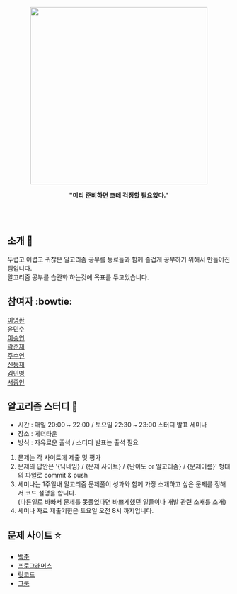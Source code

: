 <p align="center" >
<img src="https://user-images.githubusercontent.com/56781342/158057047-962e8043-73e2-4b45-80b3-2845fef1c257.png"  width="400" height="400"/>
</p>
<p align="center" >
<b >"미리 준비하면 코테 걱정할 필요없다."</b>
</p>

<br>
<br>

## 소개 :wave:
두렵고 어렵고 귀찮은 알고리즘 공부를 동료들과 함께 즐겁게 공부하기 위해서 만들어진 팀입니다. <br/>
알고리즘 공부를 습관화 하는것에 목표를 두고있습니다.

## 참여자 :bowtie:
[이명환](https://github.com/Gobans ) <br/>
[윤민수](https://github.com/herbi1411   ) <br/>
[이승연](https://github.com/129212 ) <br/>
[곽준재](https://github.com/wnswo8628 ) <br/>
[주수연](https://github.com/eclir  ) <br/>
[신동재](https://github.com/shindongjae1996 ) <br/>
[김민영](https://github.com/minyokim) <br/>
[서종인](https://github.com/chrrvlssm) <br/>


## 알고리즘 스터디 :pencil:

 - 시간 : 매일 20:00 ~ 22:00 / 토요일 22:30 ~ 23:00 스터디 발표 세미나
 - 장소 : 게더타운
 - 방식 : 자유로운 출석 / 스터디 발표는 출석 필요

 1. 문제는 각 사이트에 제출 및 평가
 2. 문제의 답안은 '{닉네임} / {문제 사이트} / {난이도 or 알고리즘} / {문제이름}' 형태의 파일로 commit & push
 3. 세미나는 1주일내 알고리즘 문제풀이 성과와 함께 가장 소개하고 싶은 문제를 정해서 코드 설명을 합니다. <br/>
    (다른일로 바빠서 문제를 못풀었다면 바쁘게했던 일들이나 개발 관련 소재를 소개)
 4. 세미나 자료 제출기한은 토요일 오전 8시 까지입니다.
    
## 문제 사이트 :star:

- [백준](https://www.acmicpc.net/)
- [프로그래머스](https://programmers.co.kr/?utm_source=google&utm_medium=cpc&utm_campaign=brand_prgms_pc&gclid=Cj0KCQiAybaRBhDtARIsAIEG3kl3hxt48DwDVsz7J3pER91Zxi9v8kJVAsKLufcm1ERRuXZ8twXToNIaAovREALw_wcB)
- [릿코드](https://leetcode.com/)
- [그룸](https://www.goorm.io/)
